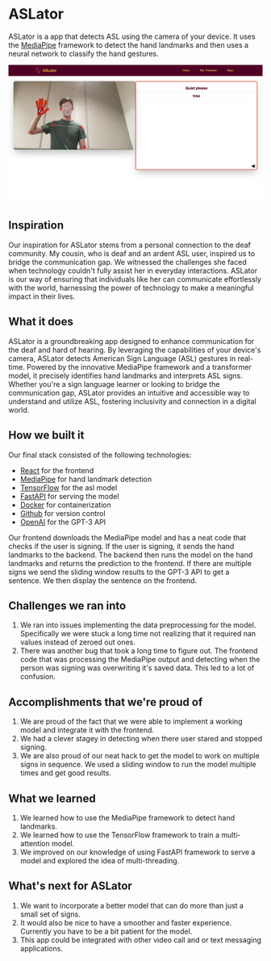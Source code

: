 # ASLator

ASLator is a app that detects ASL using the camera of your device. It uses the [MediaPipe](https://google.github.io/mediapipe/) framework to detect the hand landmarks and then uses a neural network to classify the hand gestures.

![pageimg](images/landing.png)

## Inspiration

Our inspiration for ASLator stems from a personal connection to the deaf community. My cousin, who is deaf and an ardent ASL user, inspired us to bridge the communication gap. We witnessed the challenges she faced when technology couldn't fully assist her in everyday interactions. ASLator is our way of ensuring that individuals like her can communicate effortlessly with the world, harnessing the power of technology to make a meaningful impact in their lives.

## What it does

ASLator is a groundbreaking app designed to enhance communication for the deaf and hard of hearing. By leveraging the capabilities of your device's camera, ASLator detects American Sign Language (ASL) gestures in real-time. Powered by the innovative MediaPipe framework and a transformer model, it precisely identifies hand landmarks and interprets ASL signs. Whether you're a sign language learner or looking to bridge the communication gap, ASLator provides an intuitive and accessible way to understand and utilize ASL, fostering inclusivity and connection in a digital world.

## How we built it

Our final stack consisted of the following technologies:

- [React](https://reactjs.org/) for the frontend
- [MediaPipe](https://google.github.io/mediapipe/) for hand landmark detection
- [TensorFlow](https://www.tensorflow.org/) for the asl model
- [FastAPI](https://fastapi.tiangolo.com/) for serving the model
- [Docker](https://www.docker.com/) for containerization
- [Github](https://www.github.com/) for version control
- [OpenAI](https://openai.com/) for the GPT-3 API

Our frontend downloads the MediaPipe model and has a neat code that checks if the user is signing. If the user is signing, it sends the hand landmarks to the backend. The backend then runs the model on the hand landmarks and returns the prediction to the frontend. If there are multiple signs we send the sliding window results to the GPT-3 API to get a sentence. We then display the sentence on the frontend.

## Challenges we ran into

1. We ran into issues implementing the data preprocessing for the model. Specifically we were stuck a long time not realizing that it required nan values instead of zeroed out ones.
2. There was another bug that took a long time to figure out. The frontend code that was processing the MediaPipe output and detecting when the person was signing was overwriting it's saved data. This led to a lot of confusion.

## Accomplishments that we're proud of

1. We are proud of the fact that we were able to implement a working model and integrate it with the frontend.
2. We had a clever stagey in detecting when there user stared and stopped signing.
3. We are also proud of our neat hack to get the model to work on multiple signs in sequence. We used a sliding window to run the model multiple times and get good results.

## What we learned
1. We learned how to use the MediaPipe framework to detect hand landmarks.
2. We learned how to use the TensorFlow framework to train a multi-attention model.
3. We improved on our knowledge of using FastAPI framework to serve a model and explored the idea of multi-threading.

## What's next for ASLator

1. We want to incorporate a better model that can do more than just a small set of signs.
2. It would also be nice to have a smoother and faster experience. Currently you have to be a bit patient for the model.
3. This app could be integrated with other video call and or text messaging applications.